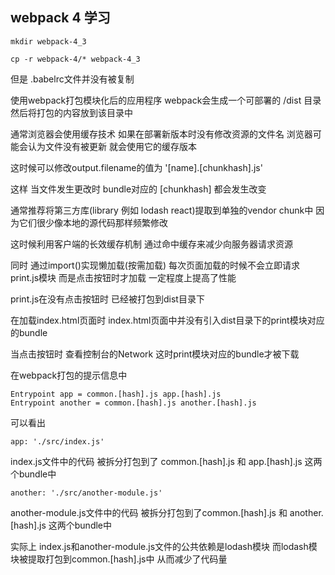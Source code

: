 ## webpack 4 学习

	mkdir webpack-4_3

	cp -r webpack-4/* webpack-4_3

但是 .babelrc文件并没有被复制

使用webpack打包模块化后的应用程序 webpack会生成一个可部署的 /dist 目录 然后将打包的内容放到该目录中

通常浏览器会使用缓存技术 如果在部署新版本时没有修改资源的文件名 浏览器可能会认为文件没有被更新 就会使用它的缓存版本

这时候可以修改output.filename的值为 '[name].[chunkhash].js' 

这样 当文件发生更改时 bundle对应的 [chunkhash] 都会发生改变

通常推荐将第三方库(library 例如 lodash react)提取到单独的vendor chunk中 因为它们很少像本地的源代码那样频繁修改

这时候利用客户端的长效缓存机制 通过命中缓存来减少向服务器请求资源 

同时 通过import()实现懒加载(按需加载) 每次页面加载的时候不会立即请求print.js模块 而是点击按钮时才加载 一定程度上提高了性能

print.js在没有点击按钮时 已经被打包到dist目录下

在加载index.html页面时 index.html页面中并没有引入dist目录下的print模块对应的bundle 

当点击按钮时 查看控制台的Network 这时print模块对应的bundle才被下载

在webpack打包的提示信息中
 	
	Entrypoint app = common.[hash].js app.[hash].js
	Entrypoint another = common.[hash].js another.[hash].js

可以看出 

	app: './src/index.js'

index.js文件中的代码 被拆分打包到了 common.[hash].js 和 app.[hash].js 这两个bundle中

	another: './src/another-module.js'

another-module.js文件中的代码 被拆分打包到了common.[hash].js 和 another.[hash].js 这两个bundle中

实际上 index.js和another-module.js文件的公共依赖是lodash模块 而lodash模块被提取打包到common.[hash].js中 从而减少了代码量